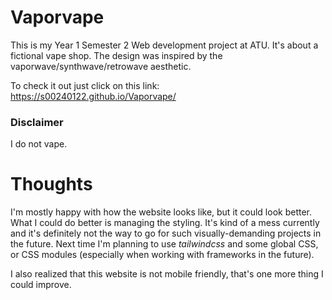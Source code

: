 # Vaporvape
This is my Year 1 Semester 2 Web development project at ATU. It's about a fictional vape shop. The design was inspired by the vaporwave/synthwave/retrowave aesthetic.

To check it out just click on this link: https://s00240122.github.io/Vaporvape/

### Disclaimer
I do not vape.

# Thoughts

I'm mostly happy with how the website looks like, but it could look better. What I could do better is managing the styling. It's kind of a mess currently and it's definitely not the way to go for such visually-demanding projects in the future. Next time I'm planning to use *tailwindcss* and some global CSS, or CSS modules (especially when working with frameworks in the future).

I also realized that this website is not mobile friendly, that's one more thing I could improve.






